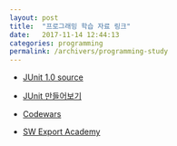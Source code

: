 ```yaml
---
layout: post
title:  "프로그래밍 학습 자료 링크"
date:   2017-11-14 12:44:13
categories: programming
permalink: /archivers/programming-study
---
```


* [JUnit 1.0 source](http://members.pingnet.ch/gamma/)

* [JUnit 만들어보기](http://jojoldu.tistory.com/231)

* [Codewars](https://www.codewars.com/)

* [SW Export Academy](https://www.swexpertacademy.com/)
